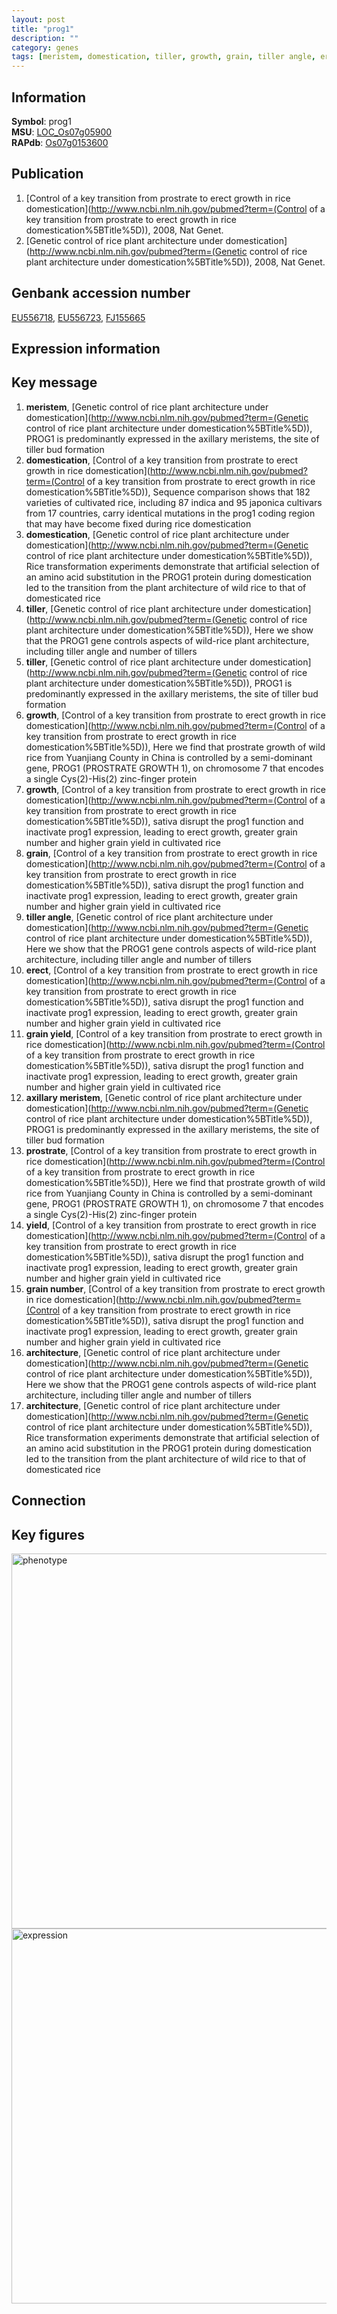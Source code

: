 ```yaml
---
layout: post
title: "prog1"
description: ""
category: genes
tags: [meristem, domestication, tiller, growth, grain, tiller angle, erect, grain yield, axillary meristem, prostrate, yield, grain number, architecture, Gene]
---
```


## Information
__Symbol__: prog1  
__MSU__: [LOC_Os07g05900](http://rice.plantbiology.msu.edu/cgi-bin/ORF_infopage.cgi?orf=LOC_Os07g05900)  
__RAPdb__: [Os07g0153600](http://rapdb.dna.affrc.go.jp/viewer/gbrowse_details/irgsp1?name=Os07g0153600)  

## Publication
1. [Control of a key transition from prostrate to erect growth in rice domestication](http://www.ncbi.nlm.nih.gov/pubmed?term=(Control of a key transition from prostrate to erect growth in rice domestication%5BTitle%5D)), 2008, Nat Genet.
2. [Genetic control of rice plant architecture under domestication](http://www.ncbi.nlm.nih.gov/pubmed?term=(Genetic control of rice plant architecture under domestication%5BTitle%5D)), 2008, Nat Genet.

## Genbank accession number
[EU556718](http://www.ncbi.nlm.nih.gov/nuccore/EU556718), [EU556723](http://www.ncbi.nlm.nih.gov/nuccore/EU556723), [FJ155665](http://www.ncbi.nlm.nih.gov/nuccore/FJ155665)

## Expression information

## Key message
1. __meristem__, [Genetic control of rice plant architecture under domestication](http://www.ncbi.nlm.nih.gov/pubmed?term=(Genetic control of rice plant architecture under domestication%5BTitle%5D)),  PROG1 is predominantly expressed in the axillary meristems, the site of tiller bud formation
2. __domestication__, [Control of a key transition from prostrate to erect growth in rice domestication](http://www.ncbi.nlm.nih.gov/pubmed?term=(Control of a key transition from prostrate to erect growth in rice domestication%5BTitle%5D)),  Sequence comparison shows that 182 varieties of cultivated rice, including 87 indica and 95 japonica cultivars from 17 countries, carry identical mutations in the prog1 coding region that may have become fixed during rice domestication
3. __domestication__, [Genetic control of rice plant architecture under domestication](http://www.ncbi.nlm.nih.gov/pubmed?term=(Genetic control of rice plant architecture under domestication%5BTitle%5D)),  Rice transformation experiments demonstrate that artificial selection of an amino acid substitution in the PROG1 protein during domestication led to the transition from the plant architecture of wild rice to that of domesticated rice
4. __tiller__, [Genetic control of rice plant architecture under domestication](http://www.ncbi.nlm.nih.gov/pubmed?term=(Genetic control of rice plant architecture under domestication%5BTitle%5D)),  Here we show that the PROG1 gene controls aspects of wild-rice plant architecture, including tiller angle and number of tillers
5. __tiller__, [Genetic control of rice plant architecture under domestication](http://www.ncbi.nlm.nih.gov/pubmed?term=(Genetic control of rice plant architecture under domestication%5BTitle%5D)),  PROG1 is predominantly expressed in the axillary meristems, the site of tiller bud formation
6. __growth__, [Control of a key transition from prostrate to erect growth in rice domestication](http://www.ncbi.nlm.nih.gov/pubmed?term=(Control of a key transition from prostrate to erect growth in rice domestication%5BTitle%5D)),  Here we find that prostrate growth of wild rice from Yuanjiang County in China is controlled by a semi-dominant gene, PROG1 (PROSTRATE GROWTH 1), on chromosome 7 that encodes a single Cys(2)-His(2) zinc-finger protein
7. __growth__, [Control of a key transition from prostrate to erect growth in rice domestication](http://www.ncbi.nlm.nih.gov/pubmed?term=(Control of a key transition from prostrate to erect growth in rice domestication%5BTitle%5D)),  sativa disrupt the prog1 function and inactivate prog1 expression, leading to erect growth, greater grain number and higher grain yield in cultivated rice
8. __grain__, [Control of a key transition from prostrate to erect growth in rice domestication](http://www.ncbi.nlm.nih.gov/pubmed?term=(Control of a key transition from prostrate to erect growth in rice domestication%5BTitle%5D)),  sativa disrupt the prog1 function and inactivate prog1 expression, leading to erect growth, greater grain number and higher grain yield in cultivated rice
9. __tiller angle__, [Genetic control of rice plant architecture under domestication](http://www.ncbi.nlm.nih.gov/pubmed?term=(Genetic control of rice plant architecture under domestication%5BTitle%5D)),  Here we show that the PROG1 gene controls aspects of wild-rice plant architecture, including tiller angle and number of tillers
10. __erect__, [Control of a key transition from prostrate to erect growth in rice domestication](http://www.ncbi.nlm.nih.gov/pubmed?term=(Control of a key transition from prostrate to erect growth in rice domestication%5BTitle%5D)),  sativa disrupt the prog1 function and inactivate prog1 expression, leading to erect growth, greater grain number and higher grain yield in cultivated rice
11. __grain yield__, [Control of a key transition from prostrate to erect growth in rice domestication](http://www.ncbi.nlm.nih.gov/pubmed?term=(Control of a key transition from prostrate to erect growth in rice domestication%5BTitle%5D)),  sativa disrupt the prog1 function and inactivate prog1 expression, leading to erect growth, greater grain number and higher grain yield in cultivated rice
12. __axillary meristem__, [Genetic control of rice plant architecture under domestication](http://www.ncbi.nlm.nih.gov/pubmed?term=(Genetic control of rice plant architecture under domestication%5BTitle%5D)),  PROG1 is predominantly expressed in the axillary meristems, the site of tiller bud formation
13. __prostrate__, [Control of a key transition from prostrate to erect growth in rice domestication](http://www.ncbi.nlm.nih.gov/pubmed?term=(Control of a key transition from prostrate to erect growth in rice domestication%5BTitle%5D)),  Here we find that prostrate growth of wild rice from Yuanjiang County in China is controlled by a semi-dominant gene, PROG1 (PROSTRATE GROWTH 1), on chromosome 7 that encodes a single Cys(2)-His(2) zinc-finger protein
14. __yield__, [Control of a key transition from prostrate to erect growth in rice domestication](http://www.ncbi.nlm.nih.gov/pubmed?term=(Control of a key transition from prostrate to erect growth in rice domestication%5BTitle%5D)),  sativa disrupt the prog1 function and inactivate prog1 expression, leading to erect growth, greater grain number and higher grain yield in cultivated rice
15. __grain number__, [Control of a key transition from prostrate to erect growth in rice domestication](http://www.ncbi.nlm.nih.gov/pubmed?term=(Control of a key transition from prostrate to erect growth in rice domestication%5BTitle%5D)),  sativa disrupt the prog1 function and inactivate prog1 expression, leading to erect growth, greater grain number and higher grain yield in cultivated rice
16. __architecture__, [Genetic control of rice plant architecture under domestication](http://www.ncbi.nlm.nih.gov/pubmed?term=(Genetic control of rice plant architecture under domestication%5BTitle%5D)),  Here we show that the PROG1 gene controls aspects of wild-rice plant architecture, including tiller angle and number of tillers
17. __architecture__, [Genetic control of rice plant architecture under domestication](http://www.ncbi.nlm.nih.gov/pubmed?term=(Genetic control of rice plant architecture under domestication%5BTitle%5D)),  Rice transformation experiments demonstrate that artificial selection of an amino acid substitution in the PROG1 protein during domestication led to the transition from the plant architecture of wild rice to that of domesticated rice

## Connection

## Key figures
<img src="http://ricencode.github.io/images/prog1.pheno.png" alt="phenotype"  style="width: 600px;"/>

<img src="http://ricencode.github.io/images/prog1.exp.png" alt="expression"  style="width: 600px;"/>


